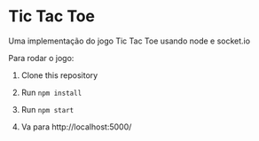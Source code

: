 # Tic Tac Toe

Uma implementação do jogo Tic Tac Toe usando node e socket.io

Para rodar o jogo: 

1. Clone this repository

2. Run `npm install`

3. Run `npm start`

4. Va para http://localhost:5000/

